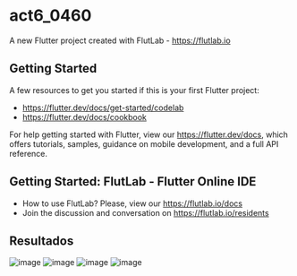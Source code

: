 # act6_0460

A new Flutter project created with FlutLab - https://flutlab.io

## Getting Started

A few resources to get you started if this is your first Flutter project:

- https://flutter.dev/docs/get-started/codelab
- https://flutter.dev/docs/cookbook

For help getting started with Flutter, view our
https://flutter.dev/docs, which offers tutorials,
samples, guidance on mobile development, and a full API reference.

## Getting Started: FlutLab - Flutter Online IDE

- How to use FlutLab? Please, view our https://flutlab.io/docs
- Join the discussion and conversation on https://flutlab.io/residents

## Resultados

![image](https://github.com/DDOrozco17/act6_0460/assets/143548028/8b91fd34-82ef-464b-b8d0-5a8fdeaa7c5b)
![image](https://github.com/DDOrozco17/act6_0460/assets/143548028/fea583a6-831d-478b-9645-71adb943fb86)
![image](https://github.com/DDOrozco17/act6_0460/assets/143548028/0b18b1c0-97c1-4500-bcc2-92d7209fe2f7)
![image](https://github.com/DDOrozco17/act6_0460/assets/143548028/e1841a10-3e77-4f30-a600-9b375a2fa6cb)



